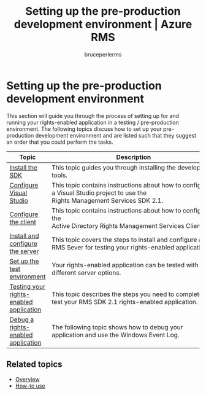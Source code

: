 ﻿---
# required metadata

title: Setting up the pre-production development environment | Azure RMS
description: This topic guides you through the process of setting up for and running your rights-enabled application in a testing / pre-production environment.
keywords:
author: bruceperlerms
manager: mbaldwin
ms.date: 04/28/2016
ms.topic: article
ms.prod: azure
ms.service: rights-management
ms.technology: techgroup-identity
ms.assetid: 4629ACAA-2A83-4697-B769-D649114D35E1
# optional metadata

#ROBOTS:
audience: developer
#ms.devlang:
ms.reviewer: shubhamp
ms.suite: ems
#ms.tgt_pltfrm:
#ms.custom:

---

# Setting up the pre-production development environment

This section will guide you through the process of setting up for and running your rights-enabled application in a testing / pre-production environment. The following topics discuss how to set up your pre-production development environment and are listed such that they suggest an order that you could perform the tasks.

|Topic|Description|
|-----|-----------|
|[Install the SDK](create-your-first-rights-aware-application.md)|This topic guides you through installing the developer tools.|
|[Configure Visual Studio](how-to-configure-a-visual-studio-project-to-use-the-ad-rms-sdk-2-0.md)|This topic contains instructions about how to configure a Visual Studio project to use the Rights Management Services SDK 2.1.|
|[Configure the client](how-to-configure-the-ad-rms-client-2-0.md)|This topic contains instructions about how to configure the Active Directory Rights Management Services Client 2.1.|
|[Install and configure the server](how-to-install-and-configure-an-rms-server.md)|This topic covers the steps to install and configure and RMS Sever for testing your rights-enabled application.|
|[Set up the test environment](how-to-set-up-your-test-environment.md)|Your rights-enabled application can be tested with different server options.|
|[Testing your rights-enabled application](running-your-first-application.md)|This topic describes the steps you need to complete to test your RMS SDK 2.1 rights-enabled application.
|[Debug a rights-enabled application](debugging-applications-that-use-ad-rms.md)|The following topic shows how to debug your application and use the Windows Event Log.|


## Related topics

* [Overview](ad-rms-overview.md)
* [How-to use](how-to-use-msipc.md)
 

 

